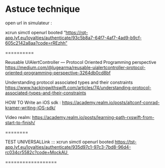 # Astuce technique

open url in simulateur :

xcrun simctl openurl booted “https://rqt-app.lyf.eu/loyalties/authenticate/93c5b8a7-64f7-4af7-4ad9-b9cf-605c2142a8aa?code=rREzhh”

==========

Reusable UIAlertController — Protocol Oriented Programming perspective
https://medium.com/@lugearma/reusable-uialertcontroller-protocol-oriented-programming-perspective-3264db0cd8bf


Understanding protocol associated types and their constraints
https://www.hackingwithswift.com/articles/74/understanding-protocol-associated-types-and-their-constraints



HOW TO Write an iOS sdk :
https://academy.realm.io/posts/altconf-conrad-kramer-writing-iOS-sdk/


Video realm:
https://academy.realm.io/posts/learning-path-rxswift-from-start-to-finish/


========

TEST UNIVERSALLink ::: 
xcrun simctl openurl booted https://tst-app.lyf.eu/loyalties/authenticate/935d97c1-97c3-7bd8-96d4-rc034cr5582c?code=MockAU 

==================



